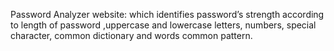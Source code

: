 Password Analyzer website: which identifies password’s strength according to length of password ,uppercase and lowercase letters, numbers, special character, common dictionary and words common pattern. 
